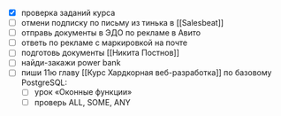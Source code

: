 - [x] проверка заданий курса
- [ ] отмени подписку по письму из тинька в [[Salesbeat]]
- [ ] отправь документы в ЭДО по рекламе в Авито
- [ ] ответь по рекламе с маркировкой на почте
- [ ] подготовь документы [[Никита Постнов]]
- [ ] найди-закажи power bank
- [ ] пиши 11ю главу [[Курс Хардкорная веб-разработка]] по базовому PostgreSQL:
	- [ ] урок «Оконные функции»
	- [ ] проверь ALL, SOME, ANY
